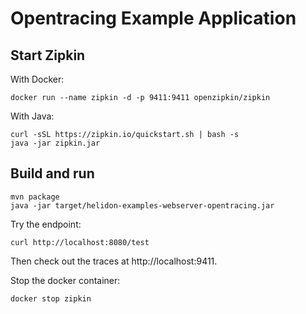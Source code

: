# Opentracing Example Application

## Start Zipkin

With Docker:
```shell
docker run --name zipkin -d -p 9411:9411 openzipkin/zipkin
```

With Java:
```shell
curl -sSL https://zipkin.io/quickstart.sh | bash -s
java -jar zipkin.jar
```

## Build and run

```shell
mvn package
java -jar target/helidon-examples-webserver-opentracing.jar
```

Try the endpoint:
```shell
curl http://localhost:8080/test
```

Then check out the traces at http://localhost:9411.

Stop the docker container:
```shell
docker stop zipkin
```
